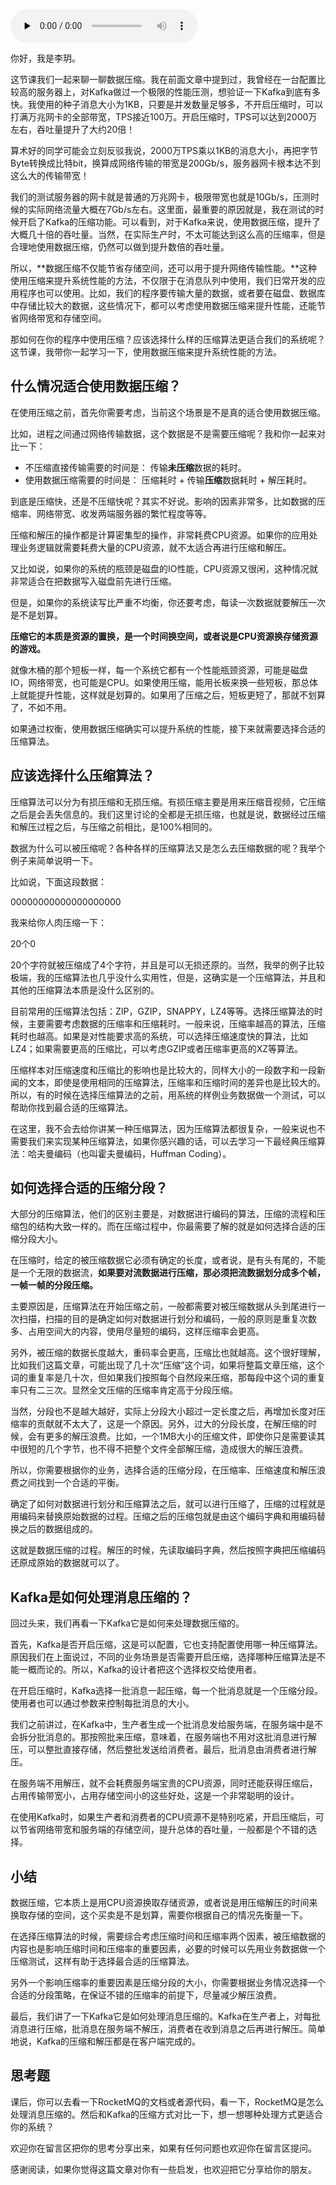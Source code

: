 <audio id="audio" title="19 | 数据压缩：时间换空间的游戏" controls="" preload="none"><source id="mp3" src="https://static001.geekbang.org/resource/audio/06/b3/06836fa9e432ca1250d9490eb22c6eb3.mp3"></audio>

你好，我是李玥。

这节课我们一起来聊一聊数据压缩。我在前面文章中提到过，我曾经在一台配置比较高的服务器上，对Kafka做过一个极限的性能压测，想验证一下Kafka到底有多快。我使用的种子消息大小为1KB，只要是并发数量足够多，不开启压缩时，可以打满万兆网卡的全部带宽，TPS接近100万。开启压缩时，TPS可以达到2000万左右，吞吐量提升了大约20倍！

算术好的同学可能会立刻反驳我说，2000万TPS乘以1KB的消息大小，再把字节Byte转换成比特bit，换算成网络传输的带宽是200Gb/s，服务器网卡根本达不到这么大的传输带宽！

我们的测试服务器的网卡就是普通的万兆网卡，极限带宽也就是10Gb/s，压测时候的实际网络流量大概在7Gb/s左右。这里面，最重要的原因就是，我在测试的时候开启了Kafka的压缩功能。可以看到，对于Kafka来说，使用数据压缩，提升了大概几十倍的吞吐量。当然，在实际生产时，不太可能达到这么高的压缩率，但是合理地使用数据压缩，仍然可以做到提升数倍的吞吐量。

所以，**数据压缩不仅能节省存储空间，还可以用于提升网络传输性能。**这种使用压缩来提升系统性能的方法，不仅限于在消息队列中使用，我们日常开发的应用程序也可以使用。比如，我们的程序要传输大量的数据，或者要在磁盘、数据库中存储比较大的数据，这些情况下，都可以考虑使用数据压缩来提升性能，还能节省网络带宽和存储空间。

那如何在你的程序中使用压缩？应该选择什么样的压缩算法更适合我们的系统呢？这节课，我带你一起学习一下，使用数据压缩来提升系统性能的方法。

## 什么情况适合使用数据压缩？

在使用压缩之前，首先你需要考虑，当前这个场景是不是真的适合使用数据压缩。

比如，进程之间通过网络传输数据，这个数据是不是需要压缩呢？我和你一起来对比一下：

- 不压缩直接传输需要的时间是： 传输**未压缩**数据的耗时。
- 使用数据压缩需要的时间是： 压缩耗时 + 传输**压缩**数据耗时 + 解压耗时。

到底是压缩快，还是不压缩快呢？其实不好说。影响的因素非常多，比如数据的压缩率、网络带宽、收发两端服务器的繁忙程度等等。

压缩和解压的操作都是计算密集型的操作，非常耗费CPU资源。如果你的应用处理业务逻辑就需要耗费大量的CPU资源，就不太适合再进行压缩和解压。

又比如说，如果你的系统的瓶颈是磁盘的IO性能，CPU资源又很闲，这种情况就非常适合在把数据写入磁盘前先进行压缩。

但是，如果你的系统读写比严重不均衡，你还要考虑，每读一次数据就要解压一次是不是划算。

**压缩它的本质是资源的置换，是一个时间换空间，或者说是CPU资源换存储资源的游戏。**

就像木桶的那个短板一样，每一个系统它都有一个性能瓶颈资源，可能是磁盘IO，网络带宽，也可能是CPU。如果使用压缩，能用长板来换一些短板，那总体上就能提升性能，这样就是划算的。如果用了压缩之后，短板更短了，那就不划算了，不如不用。

如果通过权衡，使用数据压缩确实可以提升系统的性能，接下来就需要选择合适的压缩算法。

## 应该选择什么压缩算法？

压缩算法可以分为有损压缩和无损压缩。有损压缩主要是用来压缩音视频，它压缩之后是会丢失信息的。我们这里讨论的全都是无损压缩，也就是说，数据经过压缩和解压过程之后，与压缩之前相比，是100%相同的。

数据为什么可以被压缩呢？各种各样的压缩算法又是怎么去压缩数据的呢？我举个例子来简单说明一下。

比如说，下面这段数据：

> 
00000000000000000000


我来给你人肉压缩一下：

> 
20个0


20个字符就被压缩成了4个字符，并且是可以无损还原的。当然，我举的例子比较极端，我的压缩算法也几乎没什么实用性，但是，这确实是一个压缩算法，并且和其他的压缩算法本质是没什么区别的。

目前常用的压缩算法包括：ZIP，GZIP，SNAPPY，LZ4等等。选择压缩算法的时候，主要需要考虑数据的压缩率和压缩耗时。一般来说，压缩率越高的算法，压缩耗时也越高。如果是对性能要求高的系统，可以选择压缩速度快的算法，比如LZ4；如果需要更高的压缩比，可以考虑GZIP或者压缩率更高的XZ等算法。

压缩样本对压缩速度和压缩比的影响也是比较大的，同样大小的一段数字和一段新闻的文本，即使是使用相同的压缩算法，压缩率和压缩时间的差异也是比较大的。所以，有的时候在选择压缩算法的之前，用系统的样例业务数据做一个测试，可以帮助你找到最合适的压缩算法。

在这里，我不会去给你讲某一种压缩算法，因为压缩算法都很复杂，一般来说也不需要我们来实现某种压缩算法，如果你感兴趣的话，可以去学习一下最经典压缩算法：哈夫曼编码（也叫霍夫曼编码，Huffman Coding）。

## 如何选择合适的压缩分段？

大部分的压缩算法，他们的区别主要是，对数据进行编码的算法，压缩的流程和压缩包的结构大致一样的。而在压缩过程中，你最需要了解的就是如何选择合适的压缩分段大小。

在压缩时，给定的被压缩数据它必须有确定的长度，或者说，是有头有尾的，不能是一个无限的数据流，**如果要对流数据进行压缩，那必须把流数据划分成多个帧，一帧一帧的分段压缩。**

主要原因是，压缩算法在开始压缩之前，一般都需要对被压缩数据从头到尾进行一次扫描，扫描的目的是确定如何对数据进行划分和编码，一般的原则是重复次数多、占用空间大的内容，使用尽量短的编码，这样压缩率会更高。

另外，被压缩的数据长度越大，重码率会更高，压缩比也就越高。这个很好理解，比如我们这篇文章，可能出现了几十次“压缩”这个词，如果将整篇文章压缩，这个词的重复率是几十次，但如果我们按照每个自然段来压缩，那每段中这个词的重复率只有二三次。显然全文压缩的压缩率肯定高于分段压缩。

当然，分段也不是越大越好，实际上分段大小超过一定长度之后，再增加长度对压缩率的贡献就不太大了，这是一个原因。另外，过大的分段长度，在解压缩的时候，会有更多的解压浪费。比如，一个1MB大小的压缩文件，即使你只是需要读其中很短的几个字节，也不得不把整个文件全部解压缩，造成很大的解压浪费。

所以，你需要根据你的业务，选择合适的压缩分段，在压缩率、压缩速度和解压浪费之间找到一个合适的平衡。

确定了如何对数据进行划分和压缩算法之后，就可以进行压缩了，压缩的过程就是用编码来替换原始数据的过程。压缩之后的压缩包就是由这个编码字典和用编码替换之后的数据组成的。

这就是数据压缩的过程。解压的时候，先读取编码字典，然后按照字典把压缩编码还原成原始的数据就可以了。

## Kafka是如何处理消息压缩的？

回过头来，我们再看一下Kafka它是如何来处理数据压缩的。

首先，Kafka是否开启压缩，这是可以配置，它也支持配置使用哪一种压缩算法。原因我们在上面说过，不同的业务场景是否需要开启压缩，选择哪种压缩算法是不能一概而论的。所以，Kafka的设计者把这个选择权交给使用者。

在开启压缩时，Kafka选择一批消息一起压缩，每一个批消息就是一个压缩分段。使用者也可以通过参数来控制每批消息的大小。

我们之前讲过，在Kafka中，生产者生成一个批消息发给服务端，在服务端中是不会拆分批消息的。那按照批来压缩，意味着，在服务端也不用对这批消息进行解压，可以整批直接存储，然后整批发送给消费者。最后，批消息由消费者进行解压。

在服务端不用解压，就不会耗费服务端宝贵的CPU资源，同时还能获得压缩后，占用传输带宽小，占用存储空间小的这些好处，这是一个非常聪明的设计。

在使用Kafka时，如果生产者和消费者的CPU资源不是特别吃紧，开启压缩后，可以节省网络带宽和服务端的存储空间，提升总体的吞吐量，一般都是个不错的选择。

## 小结

数据压缩，它本质上是用CPU资源换取存储资源，或者说是用压缩解压的时间来换取存储的空间，这个买卖是不是划算，需要你根据自己的情况先衡量一下。

在选择压缩算法的时候，需要综合考虑压缩时间和压缩率两个因素，被压缩数据的内容也是影响压缩时间和压缩率的重要因素，必要的时候可以先用业务数据做一个压缩测试，这样有助于选择最合适的压缩算法。

另外一个影响压缩率的重要因素是压缩分段的大小，你需要根据业务情况选择一个合适的分段策略，在保证不错的压缩率的前提下，尽量减少解压浪费。

最后，我们讲了一下Kafka它是如何处理消息压缩的。Kafka在生产者上，对每批消息进行压缩，批消息在服务端不解压，消费者在收到消息之后再进行解压。简单地说，Kafka的压缩和解压都是在客户端完成的。

## 思考题

课后，你可以去看一下RocketMQ的文档或者源代码，看一下，RocketMQ是怎么处理消息压缩的。然后和Kafka的压缩方式对比一下，想一想哪种处理方式更适合你的系统？

欢迎你在留言区把你的思考分享出来，如果有任何问题也欢迎你在留言区提问。

感谢阅读，如果你觉得这篇文章对你有一些启发，也欢迎把它分享给你的朋友。


